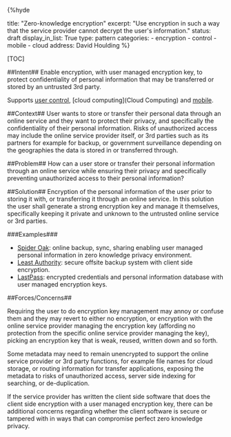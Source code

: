 {%hyde

title: "Zero-knowledge encryption"
excerpt: "Use encryption in such a way that the service provider cannot decrypt the user's information."
status: draft
display_in_list: True
type: pattern
categories:
    - encryption
    - control
    - mobile
    - cloud
address: David Houlding
%}

[TOC]

##Intent##
Enable encryption, with user managed encryption key, to protect confidentiality of personal information that may be transferred or stored by an untrusted 3rd party.

Supports [user control](User-control), [cloud computing](Cloud Computing) and [mobile](Mobile).

##Context##
User wants to store or transfer their personal data through an online service and they want to protect their privacy, and specifically the confidentiality of their personal information. Risks of unauthorized access may include the online service provider itself, or 3rd parties such as its partners for example for backup, or government surveillance depending on the geographies the data is stored in or transferred through. 

##Problem##
How can a user store or transfer their personal information through an online service while ensuring their privacy and specifically preventing unauthorized access to their personal information?

##Solution##
Encryption of the personal information of the user prior to storing it with, or transferring it through an online service. In this solution the user shall generate a strong encryption key and manage it themselves, specifically keeping it private and unknown to the untrusted online service or 3rd parties.

###Examples###

* [Spider Oak](https://spideroak.com/): online backup, sync, sharing enabling user managed personal information in zero knowledge privacy environment.
* [Least Authority](https://leastauthority.com/): secure offsite backup system with client side encryption.
* [LastPass](https://lastpass.com/): encrypted credentials and personal information database with user managed encryption keys.

##Forces/Concerns##

Requiring the user to do encryption key management may annoy or confuse them and they may revert to either no encryption, or encryption with the online service provider managing the encryption key (affording no protection from the specific online service provider managing the key), picking an encryption key that is weak, reused, written down and so forth. 

Some metadata may need to remain unencrypted to support the online service provider or 3rd party functions, for example file names for cloud storage, or routing information for transfer applications, exposing the metadata to risks of unauthorized access, server side indexing for searching, or de-duplication. 

If the service provider has written the client side software that does the client side encryption with a user managed encryption key, there can be additional concerns regarding whether the client software is secure or tampered with in ways that can compromise perfect zero knowledge privacy.

